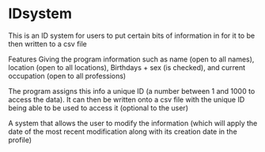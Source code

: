 # IDsystem
This is an ID system for users to put certain bits of information in for it to be then written to a csv file  

Features
Giving the program information such as name (open to all names), location (open to all locations), Birthdays + sex (is checked), and current occupation (open to all professions)


The program assigns this info a unique ID (a number between 1 and 1000 to access the data). It can then be written onto a csv file with the unique ID being able to be used to access it (optional to the user)


A system that allows the user to modify the information (which will apply the date of the most recent modification along with its creation date in the profile)
